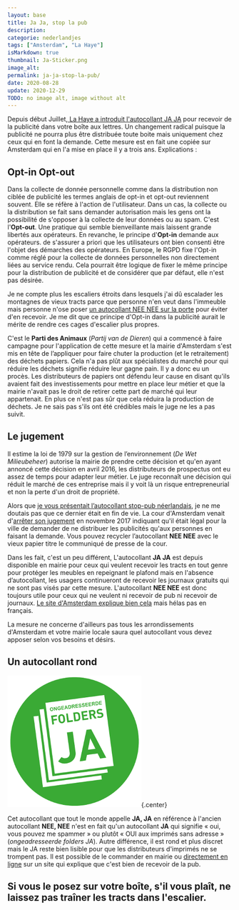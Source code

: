 ```yaml
---
layout: base
title: Ja Ja, stop la pub
description: 
categorie: nederlandjes
tags: ["Amsterdam", "La Haye"]
isMarkdown: true
thumbnail: Ja-Sticker.png
image_alt: 
permalink: ja-ja-stop-la-pub/
date: 2020-08-28
update: 2020-12-29
TODO: no image alt, image without alt
---
```




Depuis début Juillet,[ La Haye a introduit l'autocollant JA JA](https://www.denhaag.nl/fr/dans-la-cite/nature-et-environnement/tri-de-dechets-et-recyclage/ja-ja-sticker-a-la-haye.htm) pour recevoir de la publicité dans votre boîte aux lettres. Un changement radical puisque la publicité ne pourra plus être distribuée toute boite mais uniquement chez ceux qui en font la demande. Cette mesure est en fait une copiée sur Amsterdam qui en l'a mise en place il y a trois ans. Explications :

## Opt-in Opt-out

Dans la collecte de donnée personnelle comme dans la distribution non ciblée de publicité les termes anglais de opt-in et opt-out reviennent souvent. Elle se réfère à l'action de l'utilisateur. Dans un cas, la collecte ou la distribution se fait sans demander autorisation mais les gens ont la possibilité de s'opposer à la collecte de leur données ou au spam. C'est l'**Opt-out**. Une pratique qui semble bienveillante mais laissent grande libertés aux opérateurs. En revanche, le principe d'**Opt-in** demande aux opérateurs. de s'assurer a priori que les utilisateurs ont bien consenti être l'objet des démarches des opérateurs. En Europe, le RGPD fixe l'Opt-in comme réglé pour la collecte de données personnelles non directement liées au service rendu. Cela pourrait être logique de fixer le même principe pour la distribution de publicité et de considérer que par défaut, elle n'est pas désirée.

Je ne compte plus les escaliers étroits dans lesquels j'ai dû escalader les montagnes de vieux tracts parce que personne n'en veut dans l'immeuble mais personne n'ose poser [un autocollant NEE NEE sur la porte](/Nee-nee-Stop-la-pub) pour éviter d'en recevoir. Je me dit que ce principe d'Opt-in dans la publicité aurait le mérite de rendre ces cages d'escalier plus propres.

C'est le **Parti des Animaux** (*Partij van de Dieren*) qui a commencé à faire campagne pour l'application de cette mesure et la mairie d'Amsterdam s'est mis en tête de l’appliquer pour faire chuter la production (et le retraitement) des déchets papiers. Cela n'a pas plût aux spécialistes du marché pour qui réduire les déchets signifie réduire leur gagne pain. Il y a donc eu un procès. Les distributeurs de papiers ont défendu leur cause en disant qu'ils avaient fait des investissements pour mettre en place leur métier et que la mairie n'avait pas le droit de retirer cette part de marché qui leur appartenait. En plus ce n'est pas sûr que cela réduira la production de déchets. Je ne sais pas s'ils ont été crédibles mais le juge ne les a pas suivit.

## Le jugement

Il estime la loi de 1979 sur la gestion de l’environnement (*De Wet Milieubeheer*) autorise la mairie de prendre cette décision et qu'en ayant annoncé cette décision en avril 2016, les distributeurs de prospectus ont eu assez de temps pour adapter leur métier. Le juge reconnaît une décision qui réduit le marché de ces entreprise mais il y voit là un risque entrepreneurial et non la perte d'un droit de propriété.

Alors que [je vous présentait l’autocollant stop-pub néerlandais](/Nee-nee-Stop-la-pub), je ne me doutais pas que ce dernier était en fin de vie. La cour d'Amsterdam venait d'[arrêter son jugement](https://www.recht.nl/proxycache.html?cid=236231) en novembre 2017 indiquant qu'il était légal pour la ville de demander de ne distribuer les publicités qu'aux personnes en faisant la demande. Vous pouvez recycler l’autocollant **NEE NEE** avec le vieux papier titre le communiqué de presse de la cour. 

Dans les fait, c'est un peu différent, L'autocollant **JA JA** est depuis disponible en mairie pour ceux qui veulent recevoir les tracts en tout genre pour protéger les meubles en repeignant le plafond mais en l'absence d’autocollant, les usagers continueront de recevoir les journaux gratuits qui ne sont pas visés par cette mesure. L'autocollant **NEE NEE** est donc toujours utile pour ceux qui ne veulent ni recevoir de pub ni recevoir de journaux. [Le site d'Amsterdam explique bien cela](https://www.amsterdam.nl/veelgevraagd/?caseid=%7B811E5F0F-84E1-4022-BFAF-F673DD0A8B11%7D) mais hélas pas en français. 

La mesure ne concerne d'ailleurs pas tous les arrondissements d'Amsterdam et votre mairie locale saura quel autocollant vous devez apposer selon vos besoins et désirs.

## Un autocollant rond

![](Ja-Sticker.png){.center}

Cet autocollant que tout le monde appelle **JA, JA** en référence à l'ancien autocollant **NEE, NEE** n'est en fait qu'un autocollant **JA** qui signifie « oui, vous pouvez me spammer » ou plutôt « OUI aux imprimés sans adresse » (*ongeadresseerde folders JA*). Autre différence, il est rond et plus discret mais le JA reste bien lisible pour que les distributeurs d'imprimés ne se trompent pas. Il est possible de le commander en mairie ou [directement en ligne](https://www.zetjebrievenbusopgroen.nl/bestellen/) sur un site qui explique que c'est bien de recevoir de la pub.

Si vous le posez sur votre boîte, s'il vous plaît, ne laissez pas traîner les tracts dans l'escalier.
---